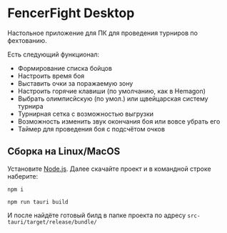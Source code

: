 # FencerFight Desktop

Настольное приложение для ПК для проведения турниров по фехтованию.

Есть следующий функционал:

- Формирование списка бойцов
- Настроить время боя
- Выставить очки за поражаемую зону
- Настроить горячие клавиши (по умолчанию, как в Hemagon)
- Выбрать олимписйскую (по умол.) или щвейцарская систему турнира
- Турнирная сетка с возможностью выгрузки
- Возможность изменить звук окончания боя или вовсе убрать его
- Таймер для проведения боя с подсчётом очков

## Сборка на Linux/MacOS

Установите [Node.js](https://nodejs.org/en/download). Далее скачайте проект и в командной строке наберите:

`npm i`

`npm run tauri build`

И после найдёте готовый билд в папке проекта по адресу `src-tauri/target/release/bundle/`
